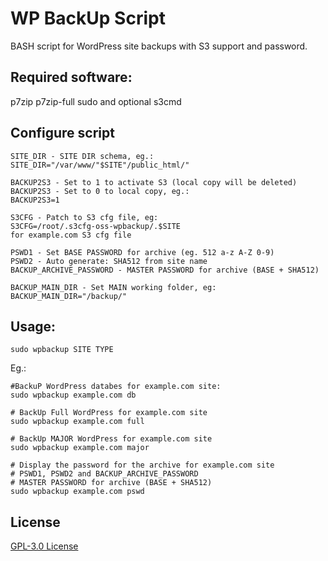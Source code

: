 # WP BackUp Script

BASH script for WordPress site backups with S3 support and password. 

## Required software:
p7zip p7zip-full sudo and optional s3cmd

## Configure script

```
SITE_DIR - SITE DIR schema, eg.:
SITE_DIR="/var/www/"$SITE"/public_html/"

BACKUP2S3 - Set to 1 to activate S3 (local copy will be deleted)
BACKUP2S3 - Set to 0 to local copy, eg.:
BACKUP2S3=1

S3CFG - Patch to S3 cfg file, eg:
S3CFG=/root/.s3cfg-oss-wpbackup/.$SITE
for example.com S3 cfg file

PSWD1 - Set BASE PASSWORD for archive (eg. 512 a-z A-Z 0-9)
PSWD2 - Auto generate: SHA512 from site name
BACKUP_ARCHIVE_PASSWORD - MASTER PASSWORD for archive (BASE + SHA512)

BACKUP_MAIN_DIR - Set MAIN working folder, eg:
BACKUP_MAIN_DIR="/backup/"

```

## Usage:

```
sudo wpbackup SITE TYPE
```
Eg.:

```
#BackuP WordPress databes for example.com site:
sudo wpbackup example.com db 

# BackUp Full WordPress for example.com site
sudo wpbackup example.com full

# BackUp MAJOR WordPress for example.com site
sudo wpbackup example.com major

# Display the password for the archive for example.com site
# PSWD1, PSWD2 and BACKUP_ARCHIVE_PASSWORD
# MASTER PASSWORD for archive (BASE + SHA512)
sudo wpbackup example.com pswd

```


## License
[GPL-3.0 License](https://github.com/PRyC/WPBackUp/blob/main/LICENSE)